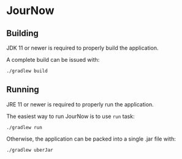 # JourNow

## Building
JDK 11 or newer is required to properly build the application.

A complete build can be issued with:
```
./gradlew build
```

## Running
JRE 11 or newer is required to properly run the application.

The easiest way to run JourNow is to use `run` task:
```
./gradlew run
```

Otherwise, the application can be packed into a single .jar file with:
```
./gradlew uberJar
```
